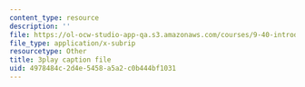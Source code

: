 ```yaml
---
content_type: resource
description: ''
file: https://ol-ocw-studio-app-qa.s3.amazonaws.com/courses/9-40-introduction-to-neural-computation-spring-2018/4978484c2d4e5458a5a2c0b444bf1031_Hf1Ma9YkOMY.vtt
file_type: application/x-subrip
resourcetype: Other
title: 3play caption file
uid: 4978484c-2d4e-5458-a5a2-c0b444bf1031
---
```

